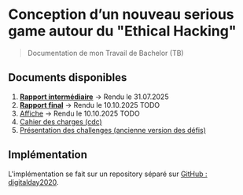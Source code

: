 # Conception d’un nouveau serious game autour du "Ethical Hacking"

> Documentation de mon Travail de Bachelor (TB)

## Documents disponibles

1. [**Rapport intermédiaire**](report/rapport-intermédiaire-tb.pdf) → Rendu le 31.07.2025
1. [**Rapport final**](report/rapport-final-tb.pdf) → Rendu le 10.10.2025 TODO
1. [Affiche](report/affiche/affiche.pdf) → Rendu le 10.10.2025 TODO
1. [Cahier des charges (cdc)](./preparation/cdc.md)
1. [Présentation des challenges (ancienne version des défis)](./annexe/présentation_challenges.pdf)

## Implémentation

L'implémentation se fait sur un repository séparé sur [GitHub : digitalday2020](https://github.com/CamilleKoestli/digitalday2020).
